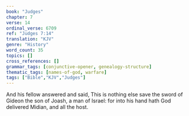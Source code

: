 ```yaml
---
book: "Judges"
chapter: 7
verse: 14
ordinal_verse: 6709
ref: "Judges 7:14"
translation: "KJV"
genre: "History"
word_count: 35
topics: []
cross_references: []
grammar_tags: [conjunctive-opener, genealogy-structure]
thematic_tags: [names-of-god, warfare]
tags: ["Bible","KJV","Judges"]
---
```

And his fellow answered and said, This is nothing else save the sword of Gideon the son of Joash, a man of Israel: for into his hand hath God delivered Midian, and all the host.
